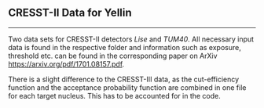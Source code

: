 ## CRESST-II Data for Yellin
_______________

Two data sets for CRESST-II detectors *Lise* and *TUM40*. All necessary input data is found in the respective folder and information such as exposure, threshold etc. can be found in the corresponding paper on ArXiv https://arxiv.org/pdf/1701.08157.pdf. 

There is a slight difference to the CRESST-III data, as the cut-efficiency function and the acceptance probability function are combined in one file for each target nucleus. This has to be accounted for in the code. 

